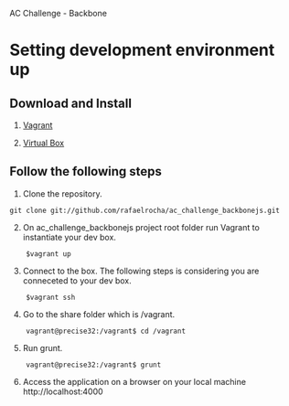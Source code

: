 AC Challenge - Backbone

Setting development environment up
==================================

## Download and Install

1. [Vagrant](https://www.vagrantup.com/downloads.html)

2. [Virtual Box](https://www.virtualbox.org/wiki/Downloads)

## Follow the following steps

1. Clone the repository.
```shell
git clone git://github.com/rafaelrocha/ac_challenge_backbonejs.git
```

2. On ac_challenge_backbonejs project root folder run Vagrant to instantiate your dev box.
```shell
	$vagrant up
```

3. Connect to the box. The following steps is considering you are conneceted to your dev box.
```shell
	$vagrant ssh
```

4. Go to the share folder which is /vagrant.
```shell
	vagrant@precise32:/vagrant$ cd /vagrant
```

5. Run grunt.
```shell
	vagrant@precise32:/vagrant$ grunt
```

6. Access the application on a browser on your local machine http://localhost:4000